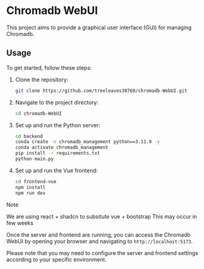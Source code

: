 # Chromadb WebUI

This project aims to provide a graphical user interface (GUI) for managing Chromadb.

## Usage

To get started, follow these steps:

1. Clone the repository:

    ```bash
    git clone https://github.com/treeleaves30760/chromadb-WebUI.git
    ```

2. Navigate to the project directory:

    ```bash
    cd chromadb-WebUI
    ```

3. Set up and run the Python server:

    ```bash
    cd backend
    conda create -n chromadb_management python==3.11.9 -y
    conda activate chromadb_management
    pip install -r requirements.txt
    python main.py
    ```

4. Set up and run the Vue frontend:

    ```bash
    cd frontend-vue
    npm install
    npm run dev
    ```

> [!NOTE]
> We are using react + shadcn to subsitute vue + bootstrap
> This may occur in few weeks

Once the server and frontend are running, you can access the Chromadb WebUI by opening your browser and navigating to `http://localhost:5173`.

Please note that you may need to configure the server and frontend settings according to your specific environment.

